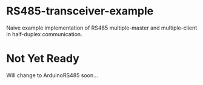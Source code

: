 # RS485-transceiver-example
Naive example implementation of RS485 multiple-master and multiple-client in half-duplex communication.

# Not Yet Ready
Will change to ArduinoRS485 soon...
